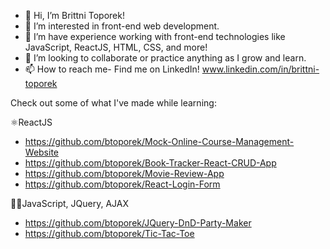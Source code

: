 - 👋 Hi, I’m Brittni Toporek!
- 👀 I’m interested in front-end web development.
- 🌱 I’m have experience working with front-end technologies like JavaScript, ReactJS, HTML, CSS, and more!
- 💞️ I’m looking to collaborate or practice anything as I grow and learn.
- 📫 How to reach me- Find me on LinkedIn! www.linkedin.com/in/brittni-toporek

Check out some of what I've made while learning:


⚛️ReactJS
- https://github.com/btoporek/Mock-Online-Course-Management-Website
- https://github.com/btoporek/Book-Tracker-React-CRUD-App
- https://github.com/btoporek/Movie-Review-App
- https://github.com/btoporek/React-Login-Form

👩‍💻JavaScript, JQuery, AJAX
- https://github.com/btoporek/JQuery-DnD-Party-Maker
- https://github.com/btoporek/Tic-Tac-Toe

<!---

btoporek/btoporek is a ✨ special ✨ repository because its `README.md` (this file) appears on your GitHub profile.
You can click the Preview link to take a look at your changes.
--->
